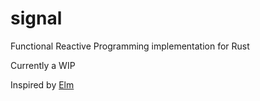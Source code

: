 signal
======

Functional Reactive Programming implementation for Rust

Currently a WIP

Inspired by [Elm](elm-lang.org)
